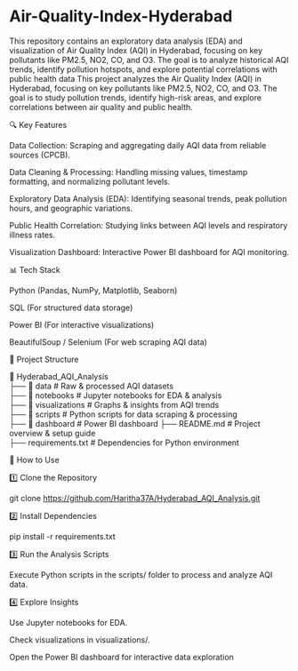 # Air-Quality-Index-Hyderabad
This repository contains an exploratory data analysis (EDA) and visualization of Air Quality Index (AQI) in Hyderabad, focusing on key pollutants like PM2.5, NO2, CO, and O3. The goal is to analyze historical AQI trends, identify pollution hotspots, and explore potential correlations with public health data 
This project analyzes the Air Quality Index (AQI) in Hyderabad, focusing on key pollutants like PM2.5, NO2, CO, and O3. The goal is to study pollution trends, identify high-risk areas, and explore correlations between air quality and public health.

🔍 Key Features

Data Collection: Scraping and aggregating daily AQI data from reliable sources (CPCB).

Data Cleaning & Processing: Handling missing values, timestamp formatting, and normalizing pollutant levels.

Exploratory Data Analysis (EDA): Identifying seasonal trends, peak pollution hours, and geographic variations.

Public Health Correlation: Studying links between AQI levels and respiratory illness rates.

Visualization Dashboard: Interactive Power BI  dashboard for AQI monitoring.

📊 Tech Stack

Python (Pandas, NumPy, Matplotlib, Seaborn)

SQL (For structured data storage)

Power BI (For interactive visualizations)

BeautifulSoup / Selenium (For web scraping AQI data)

📂 Project Structure

📂 Hyderabad_AQI_Analysis  
 ├── 📁 data                # Raw & processed AQI datasets  
 ├── 📁 notebooks           # Jupyter notebooks for EDA & analysis  
 ├── 📁 visualizations      # Graphs & insights from AQI trends  
 ├── 📁 scripts             # Python scripts for data scraping & processing  
 ├── 📁 dashboard           # Power BI dashboard 
 ├── README.md              # Project overview & setup guide  
 ├── requirements.txt       # Dependencies for Python environment  

🚀 How to Use

1️⃣ Clone the Repository

git clone https://github.com/Haritha37A/Hyderabad_AQI_Analysis.git

2️⃣ Install Dependencies

pip install -r requirements.txt

3️⃣ Run the Analysis Scripts

Execute Python scripts in the scripts/ folder to process and analyze AQI data.

4️⃣ Explore Insights

Use Jupyter notebooks for EDA.

Check visualizations in visualizations/.

Open the Power BI dashboard for interactive data exploration
